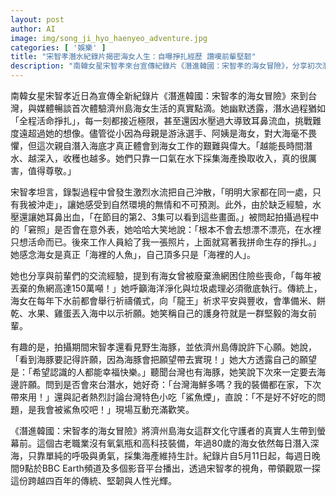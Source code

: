 ```yaml
---
layout: post
author: AI
image: img/song_ji_hyo_haenyeo_adventure.jpg
categories: [ '娛樂' ]
title: "宋智孝潛水紀錄片揭密海女人生：自曝掙扎經歷 讚嘆前輩堅韌"
description: "南韓女星宋智孝來台宣傳紀錄片《潛進韓國：宋智孝的海女冒險》，分享初次潛入濟州島大海體驗，從幽默自嘲「活命掙扎」到耳鼻出血、被水流沖散，她深刻感受海女職業的艱難與偉大。片中還見證海女前輩勇敢與危險，呼籲重視海洋潔淨。拍攝期間目睹海豚奔游，宋智孝開心許願並被台灣小吃逗樂，現場氣氛溫馨熱烈。紀錄片每週日於BBC Earth及多平台播出，展現跨越四百年傳統與女性力量。"
---
```

南韓女星宋智孝近日為宣傳全新紀錄片《潛進韓國：宋智孝的海女冒險》來到台灣，與媒體暢談首次體驗濟州島海女生活的真實點滴。她幽默透露，潛水過程猶如「全程活命掙扎」，每一刻都接近極限，甚至還因水壓過大導致耳鼻流血，挑戰難度遠超過她的想像。儘管從小因為母親是游泳選手、阿姨是海女，對大海毫不畏懼，但這次親自潛入海底才真正體會到海女工作的艱難與偉大。「越能長時間潛水、越深入，收穫也越多。她們只靠一口氣在水下採集海產換取收入，真的很厲害，值得尊敬。」

宋智孝坦言，錄製過程中曾發生激烈水流把自己沖散，「明明大家都在同一處，只有我被沖走」，讓她感受到自然環境的無情和不可預測。此外，由於缺乏經驗，水壓還讓她耳鼻出血，「在節目的第2、3集可以看到這些畫面。」被問起拍攝過程中的「窘照」是否會在意外表，她哈哈大笑地說：「根本不會去想漂不漂亮，在水裡只想活命而已。後來工作人員給了我一張照片，上面就寫著我拼命生存的掙扎。」她感念海女是真正「海裡的人魚」，自己頂多只是「海裡的人」。

她也分享與前輩們的交流經驗，提到有海女曾被廢棄漁網困住險些喪命，「每年被丟棄的魚網高達150萬噸！」她呼籲海洋淨化與垃圾處理必須徹底執行。傳統上，海女在每年下水前都會舉行祈禱儀式，向「龍王」祈求平安與豐收，會準備米、餅乾、水果、雞蛋丟入海中以示祈願。她笑稱自己的護身符就是一群堅毅的海女前輩。

有趣的是，拍攝期間宋智孝還看見野生海豚，並依濟州島傳說許下心願。她說，「看到海豚要記得許願，因為海豚會把願望帶去實現！」她大方透露自己的願望是：「希望認識的人都能幸福快樂。」聽聞台灣也有海豚，她笑說下次來一定要去海邊許願。問到是否會來台潛水，她好奇：「台灣海鮮多嗎？我的裝備都在家，下次帶來用！」還與記者熱烈討論台灣特色小吃「鯊魚煙」，直說：「不是好不好吃的問題，是我會被鯊魚咬吧！」現場互動充滿歡笑。

《潛進韓國：宋智孝的海女冒險》將濟州島海女這群文化守護者的真實人生帶到螢幕前。這個古老職業沒有氧氣瓶和高科技裝備，年過80歲的海女依然每日潛入深海，只靠單純的呼吸與勇氣，採集海產維持生計。紀錄片自5月11日起，每週日晚間9點於BBC Earth頻道及多個影音平台播出，透過宋智孝的視角，帶領觀眾一探這份跨越四百年的傳統、堅韌與人性光輝。